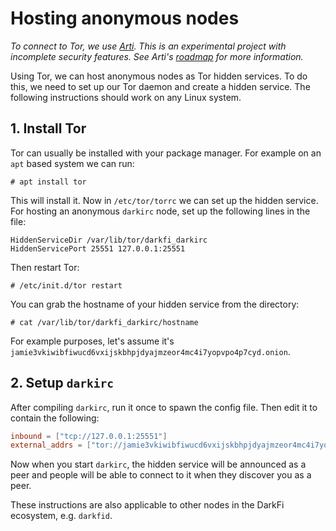Hosting anonymous nodes
=======================

_To connect to Tor, we use [Arti](https://gitlab.torproject.org/tpo/core/arti). 
This is an experimental project with incomplete security features. See Arti's 
[roadmap](https://gitlab.torproject.org/tpo/core/arti#roadmap) for more 
information._

Using Tor, we can host anonymous nodes as Tor hidden services. To do
this, we need to set up our Tor daemon and create a hidden service.
The following instructions should work on any Linux system.

## 1. **Install Tor**

Tor can usually be installed with your package manager. For example
on an `apt` based system we can run:

```
# apt install tor
```

This will install it. Now in `/etc/tor/torrc` we can set up the hidden
service. For hosting an anonymous `darkirc` node, set up the following
lines in the file:

```
HiddenServiceDir /var/lib/tor/darkfi_darkirc
HiddenServicePort 25551 127.0.0.1:25551
```

Then restart Tor:

```
# /etc/init.d/tor restart
```

You can grab the hostname of your hidden service from the directory:

```
# cat /var/lib/tor/darkfi_darkirc/hostname
```

For example purposes, let's assume it's
`jamie3vkiwibfiwucd6vxijskbhpjdyajmzeor4mc4i7yopvpo4p7cyd.onion`.

## 2. **Setup `darkirc`**

After compiling `darkirc`, run it once to spawn the config file. Then
edit it to contain the following:

```toml
inbound = ["tcp://127.0.0.1:25551"]
external_addrs = ["tor://jamie3vkiwibfiwucd6vxijskbhpjdyajmzeor4mc4i7yopvpo4p7cyd.onion:25551"]
```

Now when you start `darkirc`, the hidden service will be announced as
a peer and people will be able to connect to it when they discover
you as a peer.

These instructions are also applicable to other nodes in the DarkFi
ecosystem, e.g. `darkfid`.
